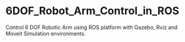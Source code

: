 # 6DOF_Robot_Arm_Control_in_ROS
Control 6 DOF Robotic Arm using ROS platform with Gazebo, Rviz and Moveit Simulation environments. 
